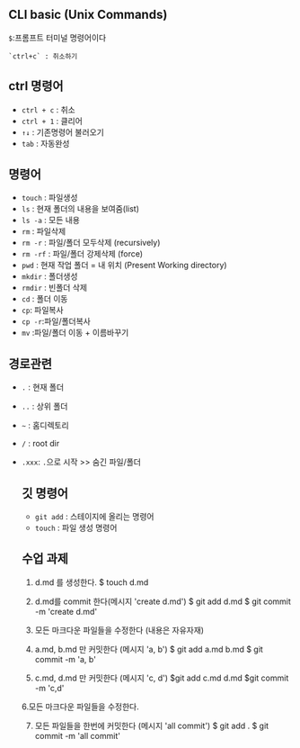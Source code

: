 ## CLI basic (Unix Commands)
`$`:프롬프트 터미널 명령어이다

``
`ctrl+c` : 취소하기 
``

## ctrl 명령어

- `ctrl + c` : 취소
- `ctrl + 1` : 클리어
- `↑↓` : 기존명령어 불러오기
- `tab` : 자동완성


## 명령어

-  `touch` : 파일생성
-  `ls` : 현재 폴더의 내용을 보여줌(list)
-  `ls -a` : 모든 내용
-  `rm` : 파일삭제
-  `rm -r` : 파일/폴더 모두삭제 (recursively)
-  `rm -rf` : 파일/폴더 강제삭제 (force)
-  `pwd` : 현재 작업 폴더 = 내 위치 (Present Working directory)
-  `mkdir` : 폴더생성
-  `rmdir` : 빈폴더 삭제
-  `cd` : 폴더 이동
-  `cp`: 파일복사
-  `cp -r`:파일/폴더복사
-  `mv` :파일/폴더 이동 + 이름바꾸기


## 경로관련

- `.` : 현재 폴더
- `..` : 상위 폴더
- `~` : 홈디렉토리
- `/` : root dir
- `.xxx`: `.`으로 시작 >> 숨긴 파일/폴더

  
  ## 깃 명령어
  - `git add` : 스테이지에 올리는 명령어
  - `touch` : 파일 생성 명령어
  

  ## 수업 과제
   1. d.md 를 생성한다.
   $ touch d.md
   
   2. d.md를 commit 한다(메시지 'create d.md')
   $ git add d.md
   $ git commit -m 'create d.md'
   
   3. 모든 마크다운 파일들을 수정한다 (내용은 자유자재)
   
   4. a.md, b.md 만 커밋한다 (메시지 'a, b')
   $ git add a.md b.md
   $ git commit -m 'a, b'
   
  5. c.md, d.md 만 커밋한다 (메시지 'c, d')
   $git add c.md d.md
   $git commit -m 'c,d'
   
  6.모든 마크다운 파일들을 수정한다.
  
  7. 모든 파일들을 한번에 커밋한다 (메시지 'all commit')
   $ git add .
   $ git commit -m 'all commit'
